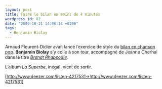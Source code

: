 ```yaml
---
layout: post
title: Faire le bilan en moins de 4 minutes
wordpress_id: 82
date: "2009-10-21 14:08:14 +0200"
tags:
  - Benjamin Biolay
---
```


Arnaud Fleurent-Didier avait lancé l’exercice de style du [bilan en chanson
pop][i1]. **Benjamin Biolay** s’y colle à son tour, accompagné de Jeanne Cherhal
dans le titre [_Brandt Rhapsodie_][1].

L’album [_La Superbe_][2], inégal, vient de sortir.

[http://www.deezer.com/listen-4217531->http://www.deezer.com/listen-4217531]

[i1]: https://www.deadrooster.org/france-culture-par-arnaud-fleurent-didier/
[1]:
  https://song.link/fr/i/330983828
  "Brandt Rhapsodie, de Benjamin Biolay et Jeanne Cherhal"
[2]: https://album.link/fr/i/330983609 "La Superbe, de Benjamin Biolay"
